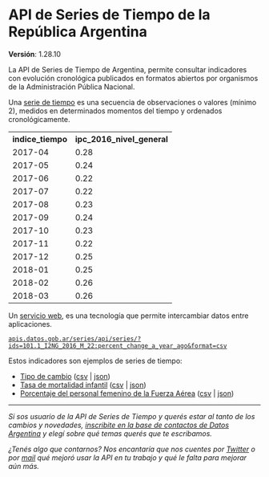 # API de Series de Tiempo de la República Argentina

**Versión**: 1.28.10

La API de Series de Tiempo de Argentina, permite consultar indicadores con evolución cronológica publicados en formatos abiertos por organismos de la Administración Pública Nacional.

Una [serie de tiempo](https://es.wikipedia.org/wiki/Serie_temporal) es una secuencia de observaciones o valores (mínimo 2), medidos en determinados momentos del tiempo y ordenados cronológicamente.

<table>
    <tr><th>indice_tiempo</th><th>ipc_2016_nivel_general</th></tr>
    <tr><td>2017-04</td><td>0.28</td></tr>
    <tr><td>2017-05</td><td>0.24</td></tr>
    <tr><td>2017-06</td><td>0.22</td></tr>
    <tr><td>2017-07</td><td>0.22</td></tr>
    <tr><td>2017-08</td><td>0.23</td></tr>
    <tr><td>2017-09</td><td>0.24</td></tr>
    <tr><td>2017-10</td><td>0.23</td></tr>
    <tr><td>2017-11</td><td>0.22</td></tr>
    <tr><td>2017-12</td><td>0.25</td></tr>
    <tr><td>2018-01</td><td>0.25</td></tr>
    <tr><td>2018-02</td><td>0.26</td></tr>
    <tr><td>2018-03</td><td>0.26</td></tr>
</table>

Un [servicio web](https://es.wikipedia.org/wiki/Servicio_web), es una tecnología que permite intercambiar datos entre aplicaciones.

[`apis.datos.gob.ar/series/api/series/?ids=101.1_I2NG_2016_M_22:percent_change_a_year_ago&format=csv`](https://apis.datos.gob.ar/series/api/series/?ids=101.1_I2NG_2016_M_22:percent_change_a_year_ago&format=csv)

Estos indicadores son ejemplos de series de tiempo:

* [Tipo de cambio](http://datos.gob.ar/series/api/series/?ids=168.1_T_CAMBIOR_D_0_0_26&start_date=2018-07&limit=5000) ([csv](https://apis.datos.gob.ar/series/api/series/?ids=168.1_T_CAMBIOR_D_0_0_26&start_date=2018-07&limit=5000&format=csv) | [json](https://apis.datos.gob.ar/series/api/series/?ids=168.1_T_CAMBIOR_D_0_0_26&start_date=2018-07&limit=5000))
* [Tasa de mortalidad infantil](http://datos.gob.ar/series/api/series/?ids=tmi_arg&format=csv) ([csv](https://apis.datos.gob.ar/series/api/series/?ids=tmi_arg&format=csv) | [json](https://apis.datos.gob.ar/series/api/series/?ids=tmi_arg&format=json))
* [Porcentaje del personal femenino de la Fuerza Aérea](http://datos.gob.ar/series/api/series/?ids=defensa_FAA_0006&limit=5000) ([csv](https://apis.datos.gob.ar/series/api/series/?ids=defensa_FAA_0006&limit=5000&format=csv) | [json](https://apis.datos.gob.ar/series/api/series/?ids=defensa_FAA_0006&limit=5000))

---

*Si sos usuario de la API de Series de Tiempo y querés estar al tanto de los  cambios y novedades, [inscribite en la base de contactos de Datos Argentina](bit.ly/contacto-datos-argentina) y elegí sobre qué temas querés que te escribamos.*

*¿Tenés algo que contarnos? Nos encantaría que nos cuentes por [Twitter](https://twitter.com/datosgobar) o por [mail](mailto:datos@modernizacion.gob.ar) qué mejoró usar la API en tu trabajo y qué le falta para mejorar aún más.*
